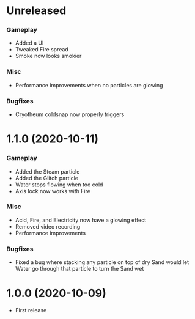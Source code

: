 # Unreleased
### Gameplay
* Added a UI
* Tweaked Fire spread
* Smoke now looks smokier
### Misc
* Performance improvements when no particles are glowing
### Bugfixes
* Cryotheum coldsnap now properly triggers

# 1.1.0 (2020-10-11)
### Gameplay
* Added the Steam particle
* Added the Glitch particle
* Water stops flowing when too cold
* Axis lock now works with Fire
### Misc
* Acid, Fire, and Electricity now have a glowing effect
* Removed video recording
* Performance improvements
### Bugfixes
* Fixed a bug where stacking any particle on top of dry Sand would let Water go through that particle to turn the Sand wet

# 1.0.0 (2020-10-09)
* First release